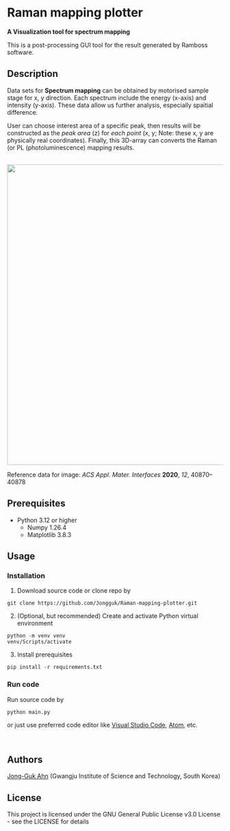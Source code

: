 # Raman mapping plotter
**A Visualization tool for spectrum mapping**

This is a post-processing GUI tool for the result generated by Ramboss software.

## Description
Data sets for **Spectrum mapping** can be obtained by motorised sample stage for x, y direction. Each spectrum include the energy (x-axis) and intensity (y-axis). These data allow us further analysis, especially spaitial difference.

User can choose interest area of a specific peak, then results will be constructed as the *peak area* (z) for *each point* (x, y; Note: these x, y are physically real coordinates).
Finally, this 3D-array can converts the Raman (or PL (photoluminescence) mapping results.

<br>

<img src="https://github.com/Jongguk/Raman-mapping-plotter/assets/55820453/607c3f50-91ce-4864-a0f1-0a452852c9cb" width=700px>


Reference data for image: _ACS Appl. Mater. Interfaces_ **2020**, _12_, 40870–40878

## Prerequisites
* Python 3.12 or higher
  * Numpy 1.26.4
  * Matplotlib 3.8.3

## Usage
### Installation
1. Download source code or clone repo by
```
git clone https://github.com/Jongguk/Raman-mapping-plotter.git
```
2. (Optional, but recommended) Create and activate Python virtual environment
```
python -m venv venv
venv/Scripts/activate
```
3. Install prerequisites
```
pip install -r requirements.txt
```

### Run code
Run source code by
```
python main.py
```
or just use preferred code editor like [Visual Studio Code](https://github.com/microsoft/vscode), [Atom](https://github.com/atom/atom), etc.

<br>

## Authors

[Jong-Guk Ahn](https://www.jgahn.com/) (Gwangju Institute of Science and Technology, South Korea)

## License

This project is licensed under the GNU General Public License v3.0 License - see the LICENSE for details
